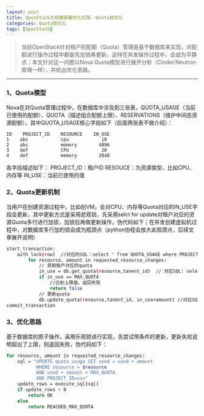 ```yaml
---
layout: post
title: OpenStack大规模部署优化实践--Quota锁优化
categories: Quota锁优化
tags: [OpenStack]
---
```


> 当前OpenStack针对租户的配额（Quota）管理是基于数据库来实现，对配额进行操作过程中都是先加锁再更新，这样在并发操作过程中，会成为平静点；本文针对这一问题以Nova Quota模型进行展开分析（Cinder/Neutron原理一样），并给出优化思路。

-----


### 1、Quota模型
Nova在对Quota管理过程中，在数据库中涉及到三张表，QUOTA_USAGE（当前已使用的配额）、QUOTA（描述组合配额上限）、RESERVATIONS（维护中间态资源配额），其中QUOTA_USAGE核心字段如下（后面两张表不做介绍）：
```
ID    PROJECT_ID    RESOURCE    IN_USE
1    abc            cpu            10
2    abc            memory        4096
3    def            CPU            20
4    def            memory        2048
```
各字段描述如下：
PROJECT_ID：租户ID
RESOUCE：为资源类型，比如CPU、内存等
IN_USE：当前已使用的值
### 2、Quota更新机制
当用户在创建资源过程中，比如创VM，会对CPU、内存等Quota对应的IN_USE字段会更新，其中更新方式是采用悲观锁，先采用selct for update对租户对应的资源Quota多行进行加锁，加锁后再做更新操作，伪代码如下；在并发创建虚拟机过程中，对数据库多行加的锁会成为瓶颈点（python协程会放大此瓶颈点，后续文章展开说明）
```sh
start_transaction:
    with lock(row)  //对应的SQL：select * from QUOTA_USAGE where PROJECT_ID=XXXX for update
        for resource, amount in requested_resource_changes:
            // 获取租户对应的quota
            in_use = db.get_quota(resource,tanent_id)  // 对应SQL: select IN_USE from QUOTA_USAGE where PROJECT_ID=XX
            if in_use == MAX_QUOTA
                //已到上限值，返回失败
                return false
            // 更新quota
            db.update_quota(resource,tanent_id, in_use+amount) //对应SQL：update QUOTA_USAGE set IN_USE=XX WHERE PROJECT_ID=XX
commit_transaction
```
### 3、优化思路
基于数据库的原子操作，采用乐观锁进行实现，先尝试带条件的更新，更新失败说明超出了上限，则返回失败，伪代码如下：
```sh
for resource, amount in requested_resource_changes:
    sql = "UPDATE quota_usage SET used = used + amount
           WHERE resource = $resource
           AND used + amount < MAX_QUOTA
           AND PROJECT_ID=xxx"
    update_rows = execute_sql(sql)
    if update_rows > 0
        return OK
    else
        return REACHED_MAX_QUOTA
```